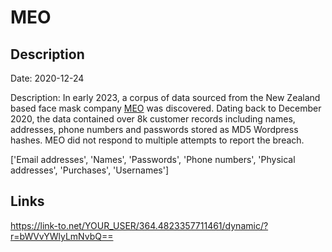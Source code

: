 # MEO

## Description

Date: 2020-12-24

Description:
In early 2023, a corpus of data sourced from the New Zealand based face mask company <a href="https://www.meoair.com/" target="_blank" rel="noopener">MEO</a> was discovered. Dating back to December 2020, the data contained over 8k customer records including names, addresses, phone numbers and passwords stored as MD5 Wordpress hashes. MEO did not respond to multiple attempts to report the breach.


['Email addresses', 'Names', 'Passwords', 'Phone numbers', 'Physical addresses', 'Purchases', 'Usernames']

## Links

https://link-to.net/YOUR_USER/364.4823357711461/dynamic/?r=bWVvYWlyLmNvbQ==
